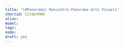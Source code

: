 ```yaml
---
title: "[#Panorama] Rencontre Panorama Arts Visuels"
shortid: S1t0pVMNW
alias: 
model: 
tags: 
node: 
draft: yes
--- 
```

 
